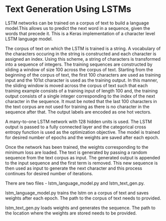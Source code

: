 # Text Generation Using LSTMs

LSTM networks can be trained on a corpus of text to build a language model.This allows us to predict the next
word in a sequence, given the words that precede it. This is a Keras implementation of a character level LSTM 
language model. 

The corpus of text on which the LSTM is trained is a string. A vocabulary of the characters occuring in the string
is constructed and each character is assigned an index. Using this scheme, a string of characters is transformed 
into a sequence of integers. The training sequences are constructed by sliding a window of size 100 across the corpus of text.
Starting from the beginning of the corpus of text, the first 100 characters are used as training input and the 101st character 
is used as the training output. In this manner, the sliding window is moved across the corpus of text such that each training 
example consists of a training input of length 100 and, the training output consists of a single integer corresponding to the 
index of the next character in the sequence. It must be noted that the last 100 characters in the text corpus are not used for 
training as there is no character in the sequence after that. The output labels are encoded as one hot vectors.

A many-to-one LSTM network with 128 hidden units is used. The LSTM output is passed to a fully connected layer and
the categorical cross entropy function is used as the optimization objective. The model is trained for desired number
of epochs and the weights are saved after each epoch.

Once the network has been trained, the weights corresponding to the minimum loss are loaded. The text is generated
by passing a random sequence from the text corpus as input. The generated output is appended to the input sequence and
the first term is removed. This new sequence is then used as input to generate the next character and this process
continues for desired number of iterations.

There are two files - lstm_language_model.py and lstm_text_gen.py. 

lstm_language_model.py trains the lstm on a corpus of text and saves weights after each epoch. The path to the corpus of 
text needs to provided.

lstm_text_gen.py loads weights and generates the sequence. The path to the location where the weights are stored needs to
be provided.


